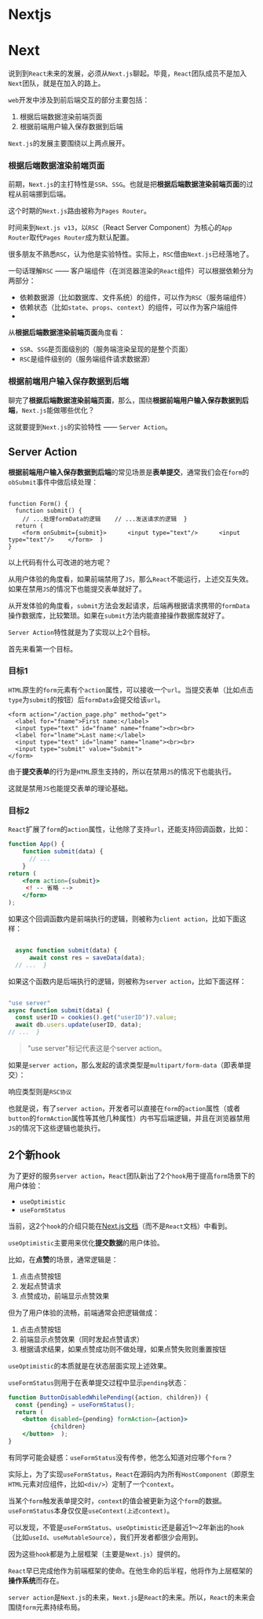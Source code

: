 # Nextjs

# Next

说到到`React`未来的发展，必须从`Next.js`聊起。毕竟，`React`团队成员不是加入`Next`团队，就是在加入的路上。

`web`开发中涉及到前后端交互的部分主要包括：

1. 根据后端数据渲染前端页面
2. 根据前端用户输入保存数据到后端

`Next.js`的发展主要围绕以上两点展开。

### 根据后端数据渲染前端页面

前期，`Next.js`的主打特性是`SSR`、`SSG`。也就是把**根据后端数据渲染前端页面**的过程从前端挪到后端。

这个时期的`Next.js`路由被称为`Pages Router`。

时间来到`Next.js v13`，以`RSC`（React Server Component）为核心的`App Router`取代`Pages Router`成为默认配置。

很多朋友不熟悉`RSC`，认为他是实验特性。实际上，`RSC`借由`Next.js`已经落地了。

一句话理解`RSC` —— 客户端组件（在浏览器渲染的`React`组件）可以根据依赖分为两部分：

- 依赖数据源（比如数据库、文件系统）的组件，可以作为`RSC`（服务端组件）
- 依赖状态（比如`state`、`props`、`context`）的组件，可以作为客户端组件
- 

从**根据后端数据渲染前端页面**角度看：

- `SSR`、`SSG`是页面级别的（服务端渲染呈现的是整个页面）
- `RSC`是组件级别的（服务端组件请求数据源）

### 根据前端用户输入保存数据到后端

聊完了**根据后端数据渲染前端页面**，那么，围绕**根据前端用户输入保存数据到后端**，`Next.js`能做哪些优化？

这就要提到`Next.js`的实验特性 —— `Server Action`。

## Server Action

**根据前端用户输入保存数据到后端**的常见场景是**表单提交**，通常我们会在`form`的`obSubmit`事件中做后续处理：

```

function Form() {
  function submit() {
    // ...处理formData的逻辑    // ...发送请求的逻辑  }
  return (
    <form onSubmit={submit}>      <input type="text"/>      <input type="text"/>    </form>  )
}

```

以上代码有什么可改进的地方呢？

从用户体验的角度看，如果前端禁用了`JS`，那么`React`不能运行，上述交互失效。如果在禁用`JS`的情况下也能提交表单就好了。

从开发体验的角度看，`submit`方法会发起请求，后端再根据请求携带的`formData`操作数据库，比较繁琐。如果在`submit`方法内能直接操作数据库就好了。

`Server Action`特性就是为了实现以上2个目标。

首先来看第一个目标。

### 目标1

`HTML`原生的`form`元素有个`action`属性，可以接收一个`url`。当提交表单（比如点击`type`为`submit`的按钮）后`formData`会提交给该`url`。

```
<form action="/action_page.php" method="get">
  <label for="fname">First name:</label>
  <input type="text" id="fname" name="fname"><br><br>
  <label for="lname">Last name:</label>
  <input type="text" id="lname" name="lname"><br><br>
  <input type="submit" value="Submit">
</form>
```

由于**提交表单**的行为是`HTML`原生支持的，所以在禁用`JS`的情况下也能执行。

这就是禁用`JS`也能提交表单的理论基础。

### 目标2

`React`扩展了`form`的`action`属性，让他除了支持`url`，还能支持回调函数，比如：

```jsx
function App() {
	function submit(data) {
	  // ...  
	}
return (
	<form action={submit}>     
	 <! -- 省略 -->
	</form>  
);
```

如果这个回调函数内是前端执行的逻辑，则被称为`client action`，比如下面这样：

```jsx

  async function submit(data) {
	  await const res = saveData(data);
  // ...  }
```

如果这个函数内是后端执行的逻辑，则被称为`server action`，比如下面这样：

```jsx

"use server"
async function submit(data) {
  const userID = cookies().get("userID")?.value;
  await db.users.update(userID, data);
// ...  }

```

> "use server"标记代表这是个server action。
> 

如果是`server action`，那么发起的请求类型是`multipart/form-data`（即表单提交）：

响应类型则是`RSC协议`

也就是说，有了`server action`，开发者可以直接在`form`的`action`属性（或者`button`的`formAction`属性等其他几种属性）内书写后端逻辑，并且在浏览器禁用`JS`的情况下这些逻辑也能执行。

## 2个新hook

为了更好的服务`server action`，`React`团队新出了2个`hook`用于提高`form`场景下的用户体验：

- `useOptimistic`
- `useFormStatus`

当前，这2个`hook`的介绍只能在[Next.js文档](https://link.juejin.cn/?target=https%3A%2F%2Fnextjs.org%2Fdocs%2Fapp%2Fbuilding-your-application%2Fdata-fetching%2Fserver-actions%23experimental-useoptimistic)（而不是`React`文档）中看到。

`useOptimistic`主要用来优化**提交数据**的用户体验。

比如，在**点赞**的场景，通常逻辑是：

1. 点击点赞按钮
2. 发起点赞请求
3. 点赞成功，前端显示点赞效果

但为了用户体验的流畅，前端通常会把逻辑做成：

1. 点击点赞按钮
2. 前端显示点赞效果（同时发起点赞请求）
3. 根据请求结果，如果点赞成功则不做处理，如果点赞失败则重置按钮

`useOptimistic`的本质就是在状态层面实现上述效果。

`useFormStatus`则用于在表单提交过程中显示`pending`状态：

```jsx
function ButtonDisabledWhilePending({action, children}) {
  const {pending} = useFormStatus();
  return (
    <button disabled={pending} formAction={action}>      
			{children}
    </button>  );
}
```

有同学可能会疑惑：`useFormStatus`没有传参，他怎么知道对应哪个`form`？

实际上，为了实现`useFormStatus`，`React`在源码内为所有`HostComponent`（即原生`HTML`元素对应组件，比如`<div/>`）定制了一个`context`。

当某个`form`触发表单提交时，`context`的值会被更新为这个`form`的数据。`useFormStatus`本身仅仅是`useContext(上述context)`。

可以发现，不管是`useFormStatus`、`useOptimistic`还是最近1～2年新出的`hook`（比如`useId`、`useMutableSource`），我们开发者都很少会用到。

因为这些`hook`都是为上层框架（主要是`Next.js`）提供的。

`React`早已完成他作为前端框架的使命。在他生命的后半程，他将作为上层框架的**操作系统**而存在。

`server action`是`Next.js`的未来，`Next.js`是`React`的未来。所以，`React`的未来会围绕`form`元素持续布局。